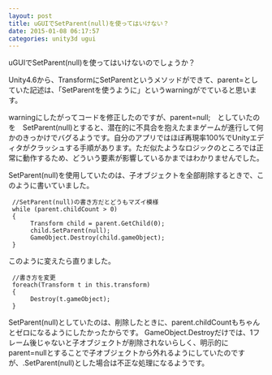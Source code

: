 ```yaml
---
layout: post
title: uGUIでSetParent(null)を使ってはいけない？
date: 2015-01-08 06:17:57
categories: unity3d ugui
---
```

<!-- {% raw %} -->
<p>uGUIでSetParent(null)を使ってはいけないのでしょうか？</p>

<p>Unity4.6から、TransformにSetParentというメソッドができて、parent=としていた記述は、「SetParentを使うように」というwarningがでていると思います。</p>

<p>warningにしたがってコードを修正したのですが、parent=null;　としていたのを　SetParent(null)とすると、潜在的に不具合を抱えたままゲームが進行して何かのきっかけでバグるようです。自分のアプリではほぼ再現率100%でUnityエディタがクラッシュする手順があります。ただ似たようなロジックのところでは正常に動作するため、どういう要素が影響しているかまではわかりませんでした。</p>

<p>SetParent(null)を使用していたのは、子オブジェクトを全部削除するときで、このように書いていました。</p>

<pre><code> //SetParent(null)の書き方だとどうもマズイ模様
 while (parent.childCount &gt; 0)
 {
      Transform child = parent.GetChild(0);
      child.SetParent(null);
      GameObject.Destroy(child.gameObject);
 }
</code></pre>

<p>このように変えたら直りました。</p>

<pre><code> //書き方を変更
 foreach(Transform t in this.transform)
 {
      Destroy(t.gameObject);
 }
</code></pre>

<p>SetParent(null)としていたのは、削除したときに、parent.childCountもちゃんとゼロになるようにしたかったからです。
GameObject.Destroyだけでは、1フレーム後じゃないと子オブジェクトが削除されないらしく、明示的にparent=nullとすることで子オブジェクトから外れるようにしていたのですが、.SetParent(null)とした場合は不正な処理になるようです。</p>
<!-- {% endraw %} -->
